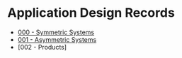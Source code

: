 # Application Design Records
* [000 - Symmetric Systems](000-symmetricSystems.md)
* [001 - Asymmetric Systems](001-asymmetricSystems.md)
* [002 - Products]

